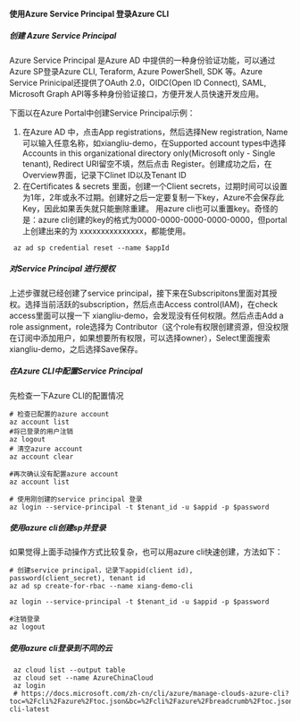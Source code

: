 #### 使用Azure Service Principal 登录Azure CLI
##### 创建 Azure Service Principal 
Azure Service Principal 是Azure AD 中提供的一种身份验证功能，可以通过Azure SP登录Azure CLI, Teraform, Azure PowerShell, SDK 等。Azure Service Prinicipal还提供了OAuth 2.0，OIDC(Open ID Connect), SAML, Microsoft Graph API等多种身份验证接口，方便开发人员快速开发应用。

下面以在Azure Portal中创建Service Principal示例：
1. 在Azure AD 中，点击App registrations，然后选择New registration, Name 可以输入任意名称，如xiangliu-demo，在Supported account types中选择Accounts in this organizational directory only(Microsoft only - Single tenant), Redirect URI留空不填，然后点击 Register。创建成功之后，在Overview界面，记录下Clinet ID以及Tenant ID
2. 在Certificates & secrets 里面，创建一个Client secrets，过期时间可以设置为1年，2年或永不过期。创建好之后一定要复制一下key，Azure不会保存此Key，因此如果丢失就只能删除重建。
用azure cli也可以重置key。奇怪的是：azure cli创建的key的格式为0000-0000-0000-0000-0000，但portal上创建出来的为 xxxxxxxxxxxxxxx，都能使用。
```
 az ad sp credential reset --name $appId
```
##### 对Service Principal 进行授权
上述步骤就已经创建了service principal，接下来在Subscripitons里面对其授权。选择当前活跃的subscription，然后点击Access control(IAM)，在check access里面可以搜一下 xiangliu-demo，会发现没有任何权限。然后点击Add a role assignment，role选择为 Contributor（这个role有权限创建资源，但没权限在订阅中添加用户，如果想要所有权限，可以选择owner），Select里面搜索xiangliu-demo，之后选择Save保存。

##### 在Azure CLI中配置Service Principal
先检查一下Azure CLI的配置情况
```
# 检查已配置的azure account
az account list
#将已登录的用户注销
az logout
# 清空azure account
az account clear

#再次确认没有配置azure account
az account list

# 使用刚创建的service principal 登录
az login --service-principal -t $tenant_id -u $appid -p $password
```

##### 使用azure cli创建sp并登录
如果觉得上面手动操作方式比较复杂，也可以用azure cli快速创建，方法如下：
```
# 创建service principal，记录下appid(client id), password(client_secret), tenant id
az ad sp create-for-rbac --name xiang-demo-cli

az login --service-principal -t $tenant_id -u $appid -p $password

#注销登录
az logout

```


##### 使用azure cli登录到不同的云
```
 az cloud list --output table
 az cloud set --name AzureChinaCloud
 az login
 # https://docs.microsoft.com/zh-cn/cli/azure/manage-clouds-azure-cli?toc=%2Fcli%2Fazure%2Ftoc.json&bc=%2Fcli%2Fazure%2Fbreadcrumb%2Ftoc.json&view=azure-cli-latest
```

